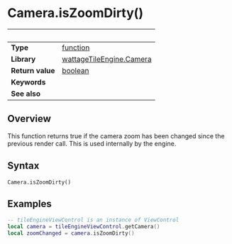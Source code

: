 # Camera.isZoomDirty()

|                      | &nbsp;
| -------------------- | ---------------------------------------------------------------
| __Type__             | [function](http://docs.coronalabs.com/api/type/Function.html)
| __Library__          | [wattageTileEngine.Camera](type_camera.markdown)
| __Return value__     | [boolean](https://docs.coronalabs.com/api/type/Boolean.html)
| __Keywords__         |
| __See also__         |


## Overview

This function returns true if the camera zoom has been changed since
the previous render call.  This is used internally by the engine.


## Syntax

	Camera.isZoomDirty()

## Examples

``````lua
-- tileEngineViewControl is an instance of ViewControl
local camera = tileEngineViewControl.getCamera()
local zoomChanged = camera.isZoomDirty()
``````
